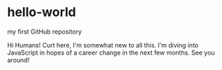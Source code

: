 # hello-world
my first GitHub repository 

Hi Humans!
Curt here, I'm somewhat new to all this. I'm diving into JavaScript in hopes of a career change in the next few months. 
See you around!
